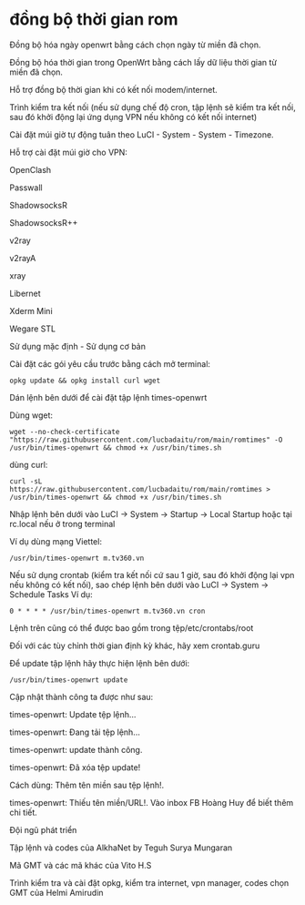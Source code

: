 # đồng bộ thời gian rom
Đồng bộ hóa ngày openwrt bằng cách chọn ngày từ miền đã chọn.

Đồng bộ hóa thời gian trong OpenWrt bằng cách lấy dữ liệu thời gian từ miền đã chọn.

Hỗ trợ đồng bộ thời gian khi có kết nối modem/internet.

Trình kiểm tra kết nối (nếu sử dụng chế độ cron, tập lệnh sẽ kiểm tra kết nối, sau đó khởi động lại ứng dụng VPN nếu không có kết nối internet)

Cài đặt múi giờ tự động tuân theo LuCI - System - System - Timezone.

Hỗ trợ cài đặt múi giờ cho VPN:

OpenClash

Passwall

ShadowsocksR

ShadowsocksR++

v2ray

v2rayA

xray

Libernet

Xderm Mini

Wegare STL

Sử dụng mặc định - Sử dụng cơ bản

Cài đặt các gói yêu cầu trước bằng cách mở terminal:
```
opkg update && opkg install curl wget
```

Dán lệnh bên dưới để cài đặt tập lệnh times-openwrt

Dùng wget:
```
wget --no-check-certificate "https://raw.githubusercontent.com/lucbadaitu/rom/main/romtimes" -O /usr/bin/times-openwrt && chmod +x /usr/bin/times.sh
```

dùng curl:
```
curl -sL https://raw.githubusercontent.com/lucbadaitu/rom/main/romtimes > /usr/bin/times-openwrt && chmod +x /usr/bin/times.sh
```

Nhập lệnh bên dưới vào LuCI -> System -> Startup -> Local Startup hoặc tại rc.local nếu ở trong terminal

Ví dụ dùng mạng Viettel:
```
/usr/bin/times-openwrt m.tv360.vn
```

Nếu sử dụng crontab (kiểm tra kết nối cứ sau 1 giờ, sau đó khởi động lại vpn nếu không có kết nối), sao chép lệnh bên dưới vào LuCI -> System -> Schedule Tasks Ví dụ:
```
0 * * * * /usr/bin/times-openwrt m.tv360.vn cron
```

Lệnh trên cũng có thể được bao gồm trong tệp/etc/crontabs/root

Đối với các tùy chỉnh thời gian định kỳ khác, hãy xem crontab.guru

Để update tập lệnh hãy thực hiện lệnh bên dưới:
```
/usr/bin/times-openwrt update
```

Cập nhật thành công ta được như sau:

times-openwrt: Update tệp lệnh...

times-openwrt: Đang tải tệp lệnh...

times-openwrt: update thành công.

times-openwrt: Đã xóa tệp update!

Cách dùng: Thêm tên miền sau tệp lệnh!.

times-openwrt: Thiếu tên miền/URL!. Vào inbox FB Hoàng Huy để biết thêm chi tiết.

Đội ngũ phát triển

Tập lệnh và codes của AlkhaNet by Teguh Surya Mungaran

Mã GMT và các mã khác của Vito H.S

Trình kiểm tra và cài đặt opkg, kiểm tra internet, vpn manager, codes chọn GMT của Helmi Amirudin
